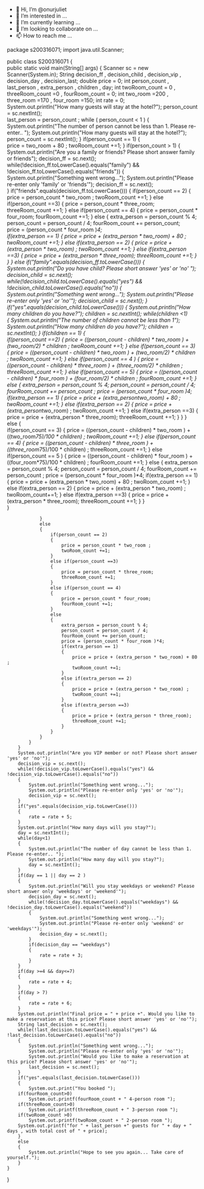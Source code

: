 - 👋 Hi, I’m @onurjuliet
- 👀 I’m interested in ...
- 🌱 I’m currently learning ...
- 💞️ I’m looking to collaborate on ...
- 📫 How to reach me ...

<!---
onurjuliet/onurjuliet is a ✨ special ✨ repository because its `README.md` (this file) appears on your GitHub profile.
You can click the Preview link to take a look at your changes.
--->


package s200316071;
import java.util.Scanner;

public class S200316071 
{   
    public static void main(String[] args) 
    {
        Scanner sc = new Scanner(System.in);
        String decision_ff , decision_child , decision_vip , decision_day , decision_last;
        double price = 0;
        int person_count , last_person , extra_person , children , day;
        int twoRoom_count = 0 , threeRoom_count =0 , fourRoom_count = 0;
        int two_room =200 , three_room =170 , four_room =150;
        int rate = 0;       
        System.out.println("How many guests will stay at the hotel?");
        person_count = sc.nextInt();  
        last_person = person_count ;
        while ( person_count < 1 )
        {                 
           System.out.println("The number of person cannot be less than 1. Please re-enter.. ");
           System.out.println("How many guests will stay at the hotel?");
           person_count = sc.nextInt();
        }
        if(person_count == 1)
        {           
           price = two_room + 80 ;
           twoRoom_count +=1;
        }
        if(person_count > 1)
        {
           System.out.println("Are you a family or friends? Please short answer family or friends");
           decision_ff = sc.next();
           while(!decision_ff.toLowerCase().equals("family") && !decision_ff.toLowerCase().equals("friends"))
            {
                System.out.println("Something went wrong...");
                System.out.println("Please re-enter only 'family' or 'friends'");
                decision_ff = sc.next();          
            }
            if("friends".equals(decision_ff.toLowerCase()))
            {
                if(person_count == 2)
                {
                    price = person_count * two_room ;
                    twoRoom_count +=1;
                }
                else if(person_count ==3)
                {
                    price = person_count * three_room;
                    threeRoom_count +=1;
                }
                else if(person_count == 4)
                {
                    price = person_count * four_room;
                    fourRoom_count +=1;
                }
                else
                {
                    extra_person = person_count % 4;
                    person_count = person_count / 4;
                    fourRoom_count += person_count;  
                    price = (person_count * four_room )*4;                    
                    if(extra_person == 1)
                    {
                        price = price + (extra_person * two_room) + 80 ;
                        twoRoom_count +=1;
                    }
                    else if(extra_person == 2)
                    {
                        price = price + (extra_person * two_room) ;
                        twoRoom_count +=1;
                    }
                    else if(extra_person ==3)
                    {
                        price = price + (extra_person * three_room);
                        threeRoom_count +=1;
                    }
                }
            }
            else if("family".equals(decision_ff.toLowerCase()))
            {
                System.out.println("Do you have child? Please short answer 'yes' or 'no' ");
                decision_child = sc.next();
                while(!decision_child.toLowerCase().equals("yes") && !decision_child.toLowerCase().equals("no"))
                {
                    System.out.println("Something went wrong...");
                    System.out.println("Please re-enter only 'yes' or 'no'");
                    decision_child = sc.next(); 
                }
                if("yes".equals(decision_child.toLowerCase()))
                {
                    System.out.println("How many children do you have?");
                    children = sc.nextInt();
                    while(children <1)        
                    {
                        System.out.println("The number of children cannot be less than 1");            
                        System.out.println("How many children do you have?");
                        children = sc.nextInt();
                    }
                    if(children == 1)
                    {                          
                        if(person_count ==2)
                        {
                            price = ((person_count - children) * two_room ) + (two_room/2) * children ;
                            twoRoom_count +=1;
                        }
                        else if(person_count == 3)
                        {
                            price = ((person_count - children) * two_room ) + (two_room/2) * children ;
                            twoRoom_count +=1;
                        }
                        else if(person_count == 4 )
                        {
                            price = ((person_count - children) * three_room ) + (three_room/2) * children ;
                            threeRoom_count +=1;
                        }
                        else if(person_count == 5)
                        {
                            price = ((person_count - children) * four_room ) + (four_room/2) * children ;
                            fourRoom_count +=1;
                        }
                        else
                        {
                           extra_person = person_count % 4;
                           person_count = person_count / 4;
                           fourRoom_count += person_count ;
                           price = (person_count * four_room )*4;
                           if(extra_person == 1)
                           {
                               price = price + (extra_person*two_room) + 80 ;
                               twoRoom_count +=1;
                           }
                           else if(extra_person == 2)
                           {
                               price = price + (extra_person*two_room) ;
                               twoRoom_count +=1;
                           }
                           else if(extra_person ==3)
                           {
                               price = price + (extra_person * three_room);
                               threeRoom_count +=1;
                           }
                        }
                    }                    
                    else
                    {             
                        if(person_count == 3)
                        {
                            price = ((person_count - children) * two_room ) + ((two_room*75)/100 * children) ;
                            twoRoom_count +=1;
                        }
                        else if(person_count == 4)
                        {
                            price = ((person_count - children) * three_room ) + ((three_room*75)/100 * children) ;
                            threeRoom_count +=1;
                        }
                        else if(person_count == 5 )
                        {
                            price = ((person_count - children) * four_room ) + ((four_room*75)/100 * children) ;
                            fourRoom_count +=1;
                        }
                        else
                        {
                           extra_person = person_count % 4;
                           person_count = person_count / 4;
                           fourRoom_count += person_count ;
                           price = (person_count * four_room )*4;
                           if(extra_person == 1)
                           {
                               price = price + (extra_person * two_room) + 80 ;
                               twoRoom_count +=1;
                           }
                           else if(extra_person == 2)
                           {
                               price = price + (extra_person * two_room) ;
                               twoRoom_count+=1;
                           }
                           else if(extra_person ==3)
                           {
                               price = price + (extra_person * three_room);
                               threeRoom_count +=1;
                           }
                        }                       
                    }
                                                                         
                }
                else
                {                                                                       
                    if(person_count == 2)
                    {
                        price = person_count * two_room ;
                        twoRoom_count +=1;
                    }
                    else if(person_count ==3)
                    {
                        price = person_count * three_room;
                        threeRoom_count +=1;
                    }
                    else if(person_count == 4)
                    {
                        price = person_count * four_room;
                        fourRoom_count +=1;
                    }
                    else
                    {
                        extra_person = person_count % 4;
                        person_count = person_count / 4;
                        fourRoom_count += person_count;  
                        price = (person_count * four_room )*4;                    
                        if(extra_person == 1)
                        {
                            price = price + (extra_person * two_room) + 80 ;
                            twoRoom_count +=1;
                        }
                        else if(extra_person == 2)
                        {
                            price = price + (extra_person * two_room) ;
                            twoRoom_count +=1;
                        }
                        else if(extra_person ==3)
                        {   
                            price = price + (extra_person * three_room);
                            threeRoom_count +=1;
                        }
                    }                   
                }                          
            }           
        }
        System.out.println("Are you VIP member or not? Please short answer 'yes' or 'no'");
        decision_vip = sc.next();    
        while(!decision_vip.toLowerCase().equals("yes") && !decision_vip.toLowerCase().equals("no"))
        {
            System.out.println("Something went wrong...");
            System.out.println("Please re-enter only 'yes' or 'no'");
            decision_vip = sc.next(); 
        }
        if("yes".equals(decision_vip.toLowerCase()))
        {
            rate = rate + 5;                                  
        }            
        System.out.println("How many days will you stay?");
        day = sc.nextInt();
        while(day<1)
        {
            System.out.println("The number of day cannot be less than 1. Please re-enter.. ");
            System.out.println("How many day will you stay?");
            day = sc.nextInt();
        }
        if(day == 1 || day == 2 )
        {
            System.out.println("Will you stay weekdays or weekend? Please short answer only 'weekdays' or 'weekend'");
            decision_day = sc.next();
            while(!decision_day.toLowerCase().equals("weekdays") && !decision_day.toLowerCase().equals("weekend"))
            {
                System.out.println("Something went wrong...");
                System.out.println("Please re-enter only 'weekend' or 'weekdays'");
                decision_day = sc.next(); 
            }
            if(decision_day == "weekdays")
            {
                rate = rate + 3;               
            }                           
        }
        if(day >=4 && day<=7)
        {
            rate = rate + 4;                     
        }
        if(day > 7)
        {
            rate = rate + 6;
        }              
        System.out.println("Final price = " + price +". Would you like to make a reservation at this price? Please short answer 'yes' or 'no'");
        String last_decision = sc.next();
        while(!last_decision.toLowerCase().equals("yes") && !last_decision.toLowerCase().equals("no"))
        {
            System.out.println("Something went wrong...");
            System.out.println("Please re-enter only 'yes' or 'no'");
            System.out.println("Would you like to make a reservation at this price? Please short answer 'yes' or 'no'");
            last_decision = sc.next(); 
        }
        if("yes".equals(last_decision.toLowerCase()))
        {                    
            System.out.print("You booked ");
		if(fourRoom_count>0)
			System.out.printf(fourRoom_count + " 4-person room ");
		if(threeRoom_count>0)
			System.out.printf(threeRoom_count + " 3-person room ");
		if(twoRoom_count >0)
			System.out.printf(twoRoom_count + " 2-person room ");
		System.out.printf("for " + last_person +" guests for " + day + " days , with total cost of " + price);
        }
        else
        {
            System.out.println("Hope to see you again... Take care of yourself.");
        }      
    }
}
